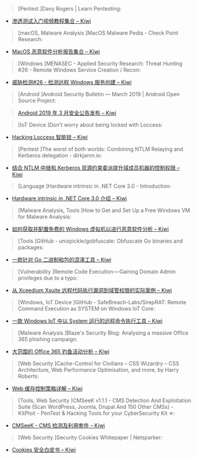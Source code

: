 > [Pentest ]Davy Rogers | Learn Pentesting: 


* [渗透测试入门视频教程集合  – Kiwi](https://davyrogers.uk/courses.html)



> [macOS, Malware Analysis ]MacOS Malware Pedia - Check Point Research: 



* [MacOS 恶意软件分析报告集合 – Kiwi](https://research.checkpoint.com/macos-malware-pedia/)



> [Windows ]MENASEC - Applied Security Research: Threat Hunting #26 - Remote Windows Service Creation / Recon: 



* [威胁检测#26 - 检测远程 Windows 服务创建 – Kiwi](https://blog.menasec.net/2019/03/threat-hunting-26-remote-windows.html)



> [Android ]Android Security Bulletin — March 2019  |  Android Open Source Project: 



> [Android 2019 年 3 月安全公告发布 – Kiwi](https://source.android.com/security/bulletin/2019-03-01)



> [IoT Device ]Don't worry about being locked with Loccess: 



* [Hacking Loccess 智能锁 – Kiwi](https://www.eyeohtee.cheap/dont-worry-about-being-locked-with-loccess/)



> [Pentest ]The worst of both worlds: Combining NTLM Relaying and Kerberos delegation - dirkjanm.io: 



* [结合 NTLM 中继和 Kerberos 资源约束委派提升域成员机器的控制权限 – Kiwi](https://dirkjanm.io/worst-of-both-worlds-ntlm-relaying-and-kerberos-delegation/)



> [Language ]Hardware intrinsic in .NET Core 3.0 - Introduction: 



* [Hardware intrinsic in .NET Core 3.0 介绍 – Kiwi](https://fiigii.com/2019/03/03/Hardware-intrinsic-in-NET-Core-3-0-Introduction/)



> [Malware Analysis, Tools ]How to Get and Set Up a Free Windows VM for Malware Analysis: 



* [如何获取并配置免费的 Windows 虚拟机以进行恶意软件分析  – Kiwi](https://zeltser.com/free-malware-analysis-windows-vm/)



> [Tools ]GitHub - unixpickle/gobfuscate: Obfuscate Go binaries and packages: 



* [一款针对 Go 二进制和包的混淆工具  – Kiwi](https://github.com/unixpickle/gobfuscate)



> [Vulnerability ]Remote Code Execution — Gaining Domain Admin privileges due to a typo: 



* [从 Xceedium Xsuite 远程代码执行漏洞到域管权限的实际案例  – Kiwi](https://medium.com/@DanielC7/remote-code-execution-gaining-domain-admin-privileges-due-to-a-typo-dbf8773df767)



> [Windows, IoT Device ]GitHub - SafeBreach-Labs/SirepRAT: Remote Command Execution as SYSTEM on Windows IoT Core: 



* [一款 Windows IoT 中以 System 运行的远程命令执行工具 – Kiwi](https://github.com/SafeBreach-Labs/SirepRAT)



> [Malware Analysis ]Blaze's Security Blog: Analysing a massive Office 365 phishing campaign: 



* [大范围的 Office 365 钓鱼活动分析 – Kiwi](https://bartblaze.blogspot.com/2019/03/analysing-massive-office-365-phishing.html)



> [Web Security ]Cache-Control for Civilians – CSS Wizardry – CSS Architecture, Web Performance Optimisation, and more, by Harry Roberts: 



* [Web 缓存控制策略详解 – Kiwi](https://csswizardry.com/2019/03/cache-control-for-civilians/)



> [Tools, Web Security ]CMSeeK v1.1.1 - CMS Detection And Exploitation Suite (Scan WordPress, Joomla, Drupal And 150 Other CMSs) - KitPloit - PenTest & Hacking Tools for your CyberSecurity Kit ☣: 



* [CMSeeK - CMS 检测及利用套件 – Kiwi](http://www.kitploit.com/2019/03/cmseek-v111-cms-detection-and.html)



> [Web Security ]Security Cookies Whitepaper | Netsparker: 



* [Cookies 安全白皮书 – Kiwi](https://www.netsparker.com/security-cookies-whitepaper/)
